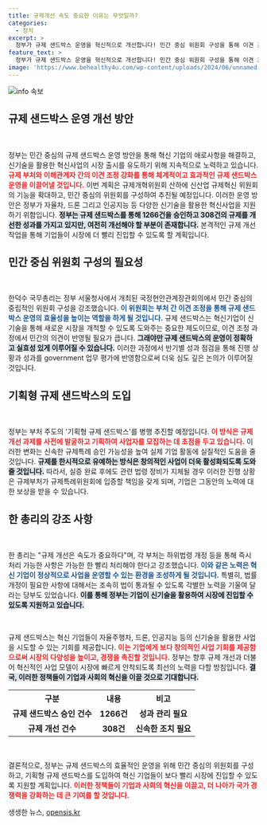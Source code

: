 ```yaml
---
title: 규제개선 속도 중요한 이유는 무엇일까?
categories:
  - 정치
excerpt: >
  정부가 규제 샌드박스 운영을 혁신적으로 개선합니다! 민간 중심 위원회 구성을 통해 이견 조정을 강화하고, 규제특례 승인 시 조건을 최소화하여 기업의 신속한 사업 개시를 지원합니다. 혁신을 가속화할 이번 변화, 기대해보세요!
feature_text: >
  정부가 규제 샌드박스 운영을 혁신적으로 개선합니다! 민간 중심 위원회 구성을 통해 이견 조정을 강화하고, 규제특례 승인 시 조건을 최소화하여 기업의 신속한 사업 개시를 지원합니다. 혁신을 가속화할 이번 변화, 기대해보세요!
image: 'https://www.behealthy4u.com/wp-content/uploads/2024/06/unnamed-file.png'
---
```


<p><img src="https://www.behealthy4u.com/wp-content/uploads/2024/06/unnamed-file.png" alt="info 속보" /></p>

<h2 data-ke-size="size26">규제 샌드박스 운영 개선 방안</h2>

<p data-ke-size="size16">&nbsp;</p> 

<p>정부는 민간 중심의 규제 샌드박스 운영 방안을 통해 혁신 기업의 애로사항을 해결하고, 신기술을 활용한 혁신사업의 시장 출시를 유도하기 위해 지속적으로 노력하고 있습니다. <b><span style="color: #ee2323;">규제 부처와 이해관계자 간의 이견 조정 강화를 통해 체계적이고 효과적인 규제 샌드박스 운영을 이끌어낼 것입니다.</span></b> 이번 계획은 규제개혁위원회 산하에 신산업 규제혁신 위원회의 기능을 확대하고, 민간 중심의 위원회를 구성하여 추진될 예정입니다. 이러한 운영 방안은 정부가 자율차, 드론 그리고 인공지능 등 다양한 신기술을 활용한 혁신사업을 지원하기 위함입니다. <b><span style="background-color: #21538527;">정부는 규제 샌드박스를 통해 1266건을 승인하고 308건의 규제를 개선한 성과를 가지고 있지만, 여전히 개선해야 할 부분이 존재합니다.</span></b> 본격적인 규제 개선 작업을 통해 기업들이 시장에 더 빨리 진입할 수 있도록 할 계획입니다.</p>

<h2 data-ke-size="size26">민간 중심 위원회 구성의 필요성</h2>

<p data-ke-size="size16">&nbsp;</p> 

<p>한덕수 국무총리는 정부 서울청사에서 개최된 국정현안관계장관회의에서 민간 중심의 중립적인 위원회 구성을 강조했습니다. <b><span style="color: #1a5490;">이 위원회는 부처 간 이견 조정을 통해 규제 샌드박스 운영의 효율성을 높이는 역할을 하게 될 것입니다.</span></b> 규제 샌드박스는 혁신기업이 신기술을 통해 새로운 시장을 개척할 수 있도록 도와주는 중요한 제도이므로, 이견 조정 과정에서 민간의 의견이 반영될 필요가 큽니다. <b><span style="background-color: #21538527;">그래야만 규제 샌드박스의 운영이 정확하고 실효성 있게 이루어질 수 있습니다.</span></b> 이러한 과정에서 반기별 성과 점검을 통해 진행 상황과 성과를 government 업무 평가에 반영함으로써 더욱 심도 깊은 논의가 이루어질 것입니다.</p>

<h2 data-ke-size="size26">기획형 규제 샌드박스의 도입</h2>

<p data-ke-size="size16">&nbsp;</p> 

<p>정부는 부처 주도의 '기획형 규제 샌드박스'를 병행 추진할 예정입니다. <b><span style="color: #ee2323;">이 방식은 규제개선 과제를 사전에 발굴하고 기획하여 사업자를 모집하는 데 초점을 두고 있습니다.</span></b> 이러한 변화는 신속한 규제특례 승인 가능성을 높여 실제 기업 활동에 실질적인 도움을 줄 것입니다. <b><span style="background-color: #21538527;">규제를 한시적으로 유예하는 방식은 창의적인 사업이 더욱 활성화되도록 도와줄 것입니다.</span></b> 따라서, 실증 완료 후에도 관련 법령 정비가 지체될 경우 이러한 진행 상황은 규제부처가 규제특례위원회에 입증할 책임을 갖게 되며, 기업은 그동안의 노력에 대한 보상을 받을 수 있습니다.</p>

<h2 data-ke-size="size26">한 총리의 강조 사항</h2>

<p data-ke-size="size16">&nbsp;</p> 

<p>한 총리는 "규제 개선은 속도가 중요하다"며, 각 부처는 하위법령 개정 등을 통해 즉시 처리 가능한 사항은 가능한 한 빨리 처리해야 한다고 강조했습니다. <b><span style="color: #1a5490;">이와 같은 노력은 혁신 기업이 정상적으로 사업을 운영할 수 있는 환경을 조성하게 될 것입니다.</span></b> 특별히, 법률 개정이 필요한 사항에 대해서는 조속히 법이 통과될 수 있도록 각별한 노력을 기울여 달라는 당부도 있었습니다. <b><span style="background-color: #21538527;">이를 통해 정부는 기업이 신기술을 활용하여 시장에 진입할 수 있도록 지원하고 있습니다.</span></b></p>

<p data-ke-size="size16">&nbsp;</p> 

<p>규제 샌드박스는 혁신 기업들이 자율주행차, 드론, 인공지능 등의 신기술을 활용한 사업을 시도할 수 있는 기회를 제공합니다. <b><span style="color: #ee2323;">이는 기업에게 보다 창의적인 사업 기회를 제공함으로써 시장의 다양성을 높이고, 경쟁을 촉진할 것입니다.</span></b> 정부는 향후 규제 개선과 더불어 혁신적인 사업 모델이 시장에 빠르게 안착되도록 최선의 노력을 다할 방침입니다. <b><span style="background-color: #21538527;">결국, 이러한 정책들이 기업과 사회의 혁신을 이끌 것으로 기대합니다.</span></b></p>

<table style="width: 100%;">
  <tr>
    <th style="text-align: center;">구분</th>
    <th style="text-align: center;">내용</th>
    <th style="text-align: center;">비고</th>
  </tr>
  <tr>
    <td style="text-align: center; height: 17px;"><b>규제 샌드박스 승인 건수</b></td>
    <td style="text-align: center; height: 17px;"><b>1266건</b></td>
    <td style="text-align: center; height: 17px;"><b>성과 관리 필요</b></td>
  </tr>
  <tr>
    <td style="text-align: center; height: 17px;"><b>규제 개선 건수</b></td>
    <td style="text-align: center; height: 17px;"><b>308건</b></td>
    <td style="text-align: center; height: 17px;"><b>신속한 조치 필요</b></td>
  </tr>
</table>

<p data-ke-size="size16">&nbsp;</p> 

<p>결론적으로, 정부는 규제 샌드박스의 효율적인 운영을 위해 민간 중심의 위원회를 구성하고, 기획형 규제 샌드박스를 도입하여 혁신 기업들이 보다 빨리 시장에 진입할 수 있도록 지원할 계획입니다. <b><span style="color: #ee2323;">이러한 정책들이 기업과 사회의 혁신을 이끌고, 더 나아가 국가 경쟁력을 강화하는 데 큰 기여를 할 것입니다.</span></b></p>
생생한 뉴스, <a href="https://opensis.kr" rel="dofollow">opensis.kr</a>


